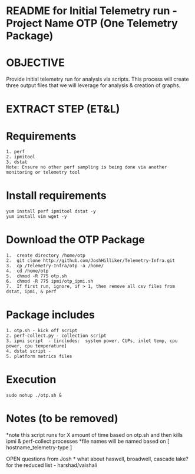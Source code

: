 README for Initial Telemetry run - Project Name OTP (One Telemetry Package)
===========================================================================

OBJECTIVE
=========

Provide initial telemetry run for analysis via scripts. This process
will create three output files that we will leverage for analysis &
creation of graphs.

EXTRACT STEP (ET&L)
===================

Requirements
============

    1. perf
    2. ipmitool
    3. dstat
    Note: Ensure no other perf sampling is being done via another monitoring or telemetry tool

Install requirements
====================

    yum install perf ipmitool dstat -y
    yum install vim wget -y

Download the OTP Package
========================

    1.  create directory /home/otp
    2.  git clone http://github.com/JoshHilliker/Telemetry-Infra.git
    3.  cp /Telemetry-Infra/otp -a /home/
    4.  cd /home/otp
    5.  chmod -R 775 otp.sh
    6.  chmod -R 775 ipmi/otp_ipmi.sh
    7.  If first run, ignore, if > 1, then remove all csv files from dstat, ipmi, & perf

Package includes
================

    1. otp.sh - kick off script 
    2. perf-collect.py - collection script
    3. ipmi script  - [includes:  system power, CUPs, inlet temp, cpu power, cpu temperature]
    4. dstat script - 
    5. platform metrics files

Execution
=========

    sudo nohup ./otp.sh &

Notes (to be removed)
=====================

*note this script runs for X amount of time based on otp.sh and then
kills ipmi & perf-collect processes *file names will be named based on [
hostname\_telemetry-type ]

OPEN questions from Josh \* what about haswell, broadwell, cascade lake?
for the reduced list - harshad/vaishali
